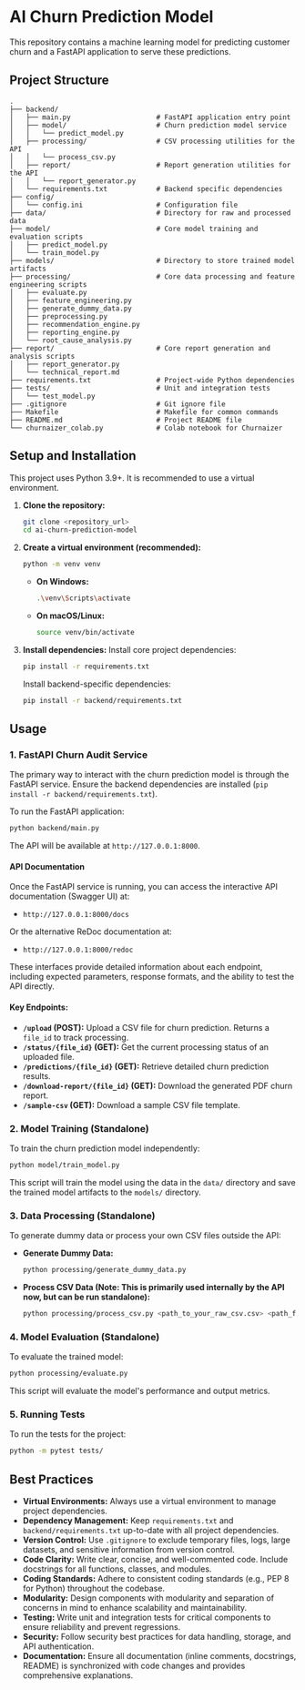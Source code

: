 # AI Churn Prediction Model

This repository contains a machine learning model for predicting customer churn and a FastAPI application to serve these predictions.

## Project Structure

```
.
├── backend/
│   ├── main.py                     # FastAPI application entry point
│   ├── model/                      # Churn prediction model service
│   │   └── predict_model.py
│   ├── processing/                 # CSV processing utilities for the API
│   │   └── process_csv.py
│   ├── report/                     # Report generation utilities for the API
│   │   └── report_generator.py
│   └── requirements.txt            # Backend specific dependencies
├── config/
│   └── config.ini                  # Configuration file
├── data/                           # Directory for raw and processed data
├── model/                          # Core model training and evaluation scripts
│   ├── predict_model.py
│   └── train_model.py
├── models/                         # Directory to store trained model artifacts
├── processing/                     # Core data processing and feature engineering scripts
│   ├── evaluate.py
│   ├── feature_engineering.py
│   ├── generate_dummy_data.py
│   ├── preprocessing.py
│   ├── recommendation_engine.py
│   ├── reporting_engine.py
│   └── root_cause_analysis.py
├── report/                         # Core report generation and analysis scripts
│   ├── report_generator.py
│   └── technical_report.md
├── requirements.txt                # Project-wide Python dependencies
├── tests/                          # Unit and integration tests
│   └── test_model.py
├── .gitignore                      # Git ignore file
├── Makefile                        # Makefile for common commands
├── README.md                       # Project README file
└── churnaizer_colab.py             # Colab notebook for Churnaizer
```

## Setup and Installation

This project uses Python 3.9+. It is recommended to use a virtual environment.

1.  **Clone the repository:**
    ```bash
    git clone <repository_url>
    cd ai-churn-prediction-model
    ```

2.  **Create a virtual environment (recommended):**
    ```bash
    python -m venv venv
    ```
    -   **On Windows:**
        ```bash
        .\venv\Scripts\activate
        ```
    -   **On macOS/Linux:**
        ```bash
        source venv/bin/activate
        ```

3.  **Install dependencies:**
    Install core project dependencies:
    ```bash
    pip install -r requirements.txt
    ```
    Install backend-specific dependencies:
    ```bash
    pip install -r backend/requirements.txt
    ```

## Usage

### 1. FastAPI Churn Audit Service

The primary way to interact with the churn prediction model is through the FastAPI service. Ensure the backend dependencies are installed (`pip install -r backend/requirements.txt`).

To run the FastAPI application:
```bash
python backend/main.py
```

The API will be available at `http://127.0.0.1:8000`.

#### API Documentation

Once the FastAPI service is running, you can access the interactive API documentation (Swagger UI) at:

*   `http://127.0.0.1:8000/docs`

Or the alternative ReDoc documentation at:

*   `http://127.0.0.1:8000/redoc`

These interfaces provide detailed information about each endpoint, including expected parameters, response formats, and the ability to test the API directly.

#### Key Endpoints:

*   **`/upload` (POST):** Upload a CSV file for churn prediction. Returns a `file_id` to track processing.
*   **`/status/{file_id}` (GET):** Get the current processing status of an uploaded file.
*   **`/predictions/{file_id}` (GET):** Retrieve detailed churn prediction results.
*   **`/download-report/{file_id}` (GET):** Download the generated PDF churn report.
*   **`/sample-csv` (GET):** Download a sample CSV file template.

### 2. Model Training (Standalone)

To train the churn prediction model independently:

```bash
python model/train_model.py
```
This script will train the model using the data in the `data/` directory and save the trained model artifacts to the `models/` directory.

### 3. Data Processing (Standalone)

To generate dummy data or process your own CSV files outside the API:

*   **Generate Dummy Data:**
    ```bash
    python processing/generate_dummy_data.py
    ```

*   **Process CSV Data (Note: This is primarily used internally by the API now, but can be run standalone):**
    ```bash
    python processing/process_csv.py <path_to_your_raw_csv.csv> <path_for_processed_output.csv>
    ```

### 4. Model Evaluation (Standalone)

To evaluate the trained model:

```bash
python processing/evaluate.py
```
This script will evaluate the model's performance and output metrics.

### 5. Running Tests

To run the tests for the project:

```bash
python -m pytest tests/
```

## Best Practices

*   **Virtual Environments:** Always use a virtual environment to manage project dependencies.
*   **Dependency Management:** Keep `requirements.txt` and `backend/requirements.txt` up-to-date with all project dependencies.
*   **Version Control:** Use `.gitignore` to exclude temporary files, logs, large datasets, and sensitive information from version control.
*   **Code Clarity:** Write clear, concise, and well-commented code. Include docstrings for all functions, classes, and modules.
*   **Coding Standards:** Adhere to consistent coding standards (e.g., PEP 8 for Python) throughout the codebase.
*   **Modularity:** Design components with modularity and separation of concerns in mind to enhance scalability and maintainability.
*   **Testing:** Write unit and integration tests for critical components to ensure reliability and prevent regressions.
*   **Security:** Follow security best practices for data handling, storage, and API authentication.
*   **Documentation:** Ensure all documentation (inline comments, docstrings, README) is synchronized with code changes and provides comprehensive explanations.
